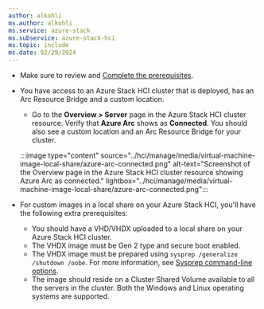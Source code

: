 ```yaml
---
author: alkohli
ms.author: alkohli
ms.service: azure-stack
ms.subservice: azure-stack-hci
ms.topic: include
ms.date: 02/29/2024
---
```



- Make sure to review and [Complete the prerequisites](../hci/manage/azure-arc-vm-management-prerequisites.md).

- You have access to an Azure Stack HCI cluster that is deployed, has an Arc Resource Bridge and a custom location.

   - Go to the **Overview > Server** page in the Azure Stack HCI cluster resource. Verify that **Azure Arc** shows as **Connected**. You should also see a custom location and an Arc Resource Bridge for your cluster.
    
    :::image type="content" source="../hci/manage/media/virtual-machine-image-local-share/azure-arc-connected.png" alt-text="Screenshot of the Overview page in the Azure Stack HCI cluster resource showing Azure Arc as connected." lightbox="../hci/manage/media/virtual-machine-image-local-share/azure-arc-connected.png":::

- For custom images in a local share on your Azure Stack HCI, you'll have the following extra prerequisites:
    - You should have a VHD/VHDX uploaded to a local share on your Azure Stack HCI cluster.
    - The VHDX image must be Gen 2 type and secure boot enabled.
    - The VHDX image must be prepared using `sysprep /generalize /shutdown /oobe`. For more information, see [Sysprep command-line options](/windows-hardware/manufacture/desktop/sysprep-command-line-options?view=windows-11#oobe&preserve-view=true).
    - The image should reside on a Cluster Shared Volume available to all the servers in the cluster. Both the Windows and Linux operating systems are supported.